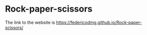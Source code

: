 # Rock-paper-scissors
 
The link to the website is https://federicodmg.github.io/Rock-paper-scissors/
